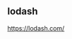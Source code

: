 ## lodash
https://lodash.com/

<script src="https://cdnjs.cloudflare.com/ajax/libs/lodash.js/3.5.0/lodash.min.js"></script>
